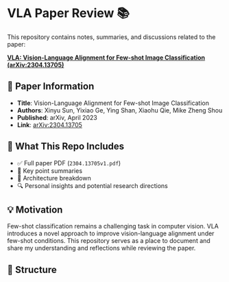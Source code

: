 # VLA Paper Review 📚

This repository contains notes, summaries, and discussions related to the paper:

**[VLA: Vision-Language Alignment for Few-shot Image Classification (arXiv:2304.13705)](https://arxiv.org/abs/2304.13705)**

## 📄 Paper Information

- **Title**: Vision-Language Alignment for Few-shot Image Classification  
- **Authors**: Xinyu Sun, Yixiao Ge, Ying Shan, Xiaohu Qie, Mike Zheng Shou  
- **Published**: arXiv, April 2023  
- **Link**: [arXiv:2304.13705](https://arxiv.org/abs/2304.13705)

## 🧠 What This Repo Includes

- ✅ Full paper PDF (`2304.13705v1.pdf`)
- 📝 Key point summaries
- 🧩 Architecture breakdown
- 🔍 Personal insights and potential research directions

## 💡 Motivation

Few-shot classification remains a challenging task in computer vision. VLA introduces a novel approach to improve vision-language alignment under few-shot conditions. This repository serves as a place to document and share my understanding and reflections while reviewing the paper.

## 🔧 Structure

